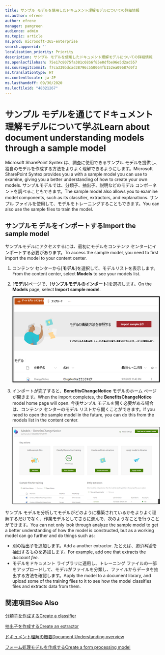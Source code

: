 ```yaml
---
title: サンプル モデルを使用したドキュメント理解モデルについての詳細情報
ms.author: efrene
author: efrene
manager: pamgreen
audience: admin
ms.topic: article
ms.prod: microsoft-365-enterprise
search.appverid: ''
localization_priority: Priority
description: サンプル モデルを使用したドキュメント理解モデルについての詳細情報
ms.openlocfilehash: 75e17c8075fa381c68b6f85e0dfbe96e5d2ad557
ms.sourcegitcommit: f7ca339bdcad38796c550064fb152ea09687d0f3
ms.translationtype: HT
ms.contentlocale: ja-JP
ms.lasthandoff: 09/30/2020
ms.locfileid: "48321267"
---
```

# <a name="learn-about-document-understanding-models-through-a-sample-model"></a><span data-ttu-id="81b84-103">サンプル モデルを通じてドキュメント理解モデルについて学ぶ</span><span class="sxs-lookup"><span data-stu-id="81b84-103">Learn about document understanding models through a sample model</span></span>

<span data-ttu-id="81b84-104">Microsoft SharePoint Syntex は、調査に使用できるサンプル モデルを提供し、独自のモデルを作成する方法をよりよく理解できるようにします。</span><span class="sxs-lookup"><span data-stu-id="81b84-104">Microsoft SharePoint Syntex provides you a with a sample model you can use to examine, giving you a better understanding of how to create your own models.</span></span> <span data-ttu-id="81b84-105">サンプルモデルでは、分類子、抽出子、説明などのモデル コンポーネントを調べることもできます。</span><span class="sxs-lookup"><span data-stu-id="81b84-105">The sample model also allows you to examine model components, such as its classifier, extractors, and explanations.</span></span> <span data-ttu-id="81b84-106">サンプル ファイルを使用して、モデルをトレーニングすることもできます。</span><span class="sxs-lookup"><span data-stu-id="81b84-106">You can also use the sample files to train the model.</span></span>

## <a name="import-the-sample-model"></a><span data-ttu-id="81b84-107">サンプルモ デルをインポートする</span><span class="sxs-lookup"><span data-stu-id="81b84-107">Import the sample model</span></span>

<span data-ttu-id="81b84-108">サンプルモデルにアクセスするには、最初にモデルをコンテンツ センターにインポートする必要があります。</span><span class="sxs-lookup"><span data-stu-id="81b84-108">To access the sample model, you need to first import the model to your content center.</span></span>

1. <span data-ttu-id="81b84-109">コンテンツ センターから[**モデル**]を選択して、モデルリストを表示します。</span><span class="sxs-lookup"><span data-stu-id="81b84-109">From the content center, select **Models** to see your models list.</span></span></br>
2. <span data-ttu-id="81b84-110">[**モデル**]ページで、[**サンプルモデルのインポート**]を選択します。</span><span class="sxs-lookup"><span data-stu-id="81b84-110">On the **Models** page, select **Import sample model**.</span></span></br>

    ![サンプル モデルのインポート](../media/content-understanding/import-sample-model.png) </br>

3. <span data-ttu-id="81b84-112">インポートが完了すると、**BenefitsChangeNotice** モデルのホーム ページが開きます。</span><span class="sxs-lookup"><span data-stu-id="81b84-112">When the import completes, the **BenefitsChangeNotice** model home page will open.</span></span> <span data-ttu-id="81b84-113">今後サンプル モデルを開く必要がある場合は、コンテンツ センターのモデル リストから開くことができます。</span><span class="sxs-lookup"><span data-stu-id="81b84-113">If you need to open the sample model in the future, you can do this from the models list in the content center.</span></span> </br>

     ![サンプル ホーム ページ](../media/content-understanding/sample-home-page.png)</br>

<span data-ttu-id="81b84-115">サンプル モデルを分析してモデルがどのように構築されているかをよりよく理解するだけでなく、作業モデルとしてさらに進んで、次のようなことを行うことができます。</span><span class="sxs-lookup"><span data-stu-id="81b84-115">You can not only look through analyze the sample model to get a better understanding of how the model is constructed, but as a working model can go further and do things such as:</span></span>

- <span data-ttu-id="81b84-116">別の抽出子を追加します。</span><span class="sxs-lookup"><span data-stu-id="81b84-116">Add a another extractor.</span></span> <span data-ttu-id="81b84-117">たとえば、*割引料金*を抽出するものを追加します。</span><span class="sxs-lookup"><span data-stu-id="81b84-117">For example, add one that extracts the *discount fee*.</span></span>
- <span data-ttu-id="81b84-118">モデルをドキュメント ライブラリに適用し、トレーニング ファイルの一部をアップロードして、モデルがファイルを分類し、ファイルからデータを抽出する方法を確認します。</span><span class="sxs-lookup"><span data-stu-id="81b84-118">Apply the model to a document library, and upload some of the training files to it to see how the model classifies files and extracts data from them.</span></span>


## <a name="see-also"></a><span data-ttu-id="81b84-119">関連項目</span><span class="sxs-lookup"><span data-stu-id="81b84-119">See Also</span></span>
[<span data-ttu-id="81b84-120">分類子を作成する</span><span class="sxs-lookup"><span data-stu-id="81b84-120">Create a classifier</span></span>](create-a-classifier.md)

[<span data-ttu-id="81b84-121">抽出子を作成する</span><span class="sxs-lookup"><span data-stu-id="81b84-121">Create an extractor</span></span>](create-an-extractor.md)

[<span data-ttu-id="81b84-122">ドキュメント理解の概要</span><span class="sxs-lookup"><span data-stu-id="81b84-122">Document Understanding overview</span></span>](document-understanding-overview.md)

[<span data-ttu-id="81b84-123">フォーム処理モデルを作成する</span><span class="sxs-lookup"><span data-stu-id="81b84-123">Create a form processing model</span></span>](create-a-form-processing-model.md)  
